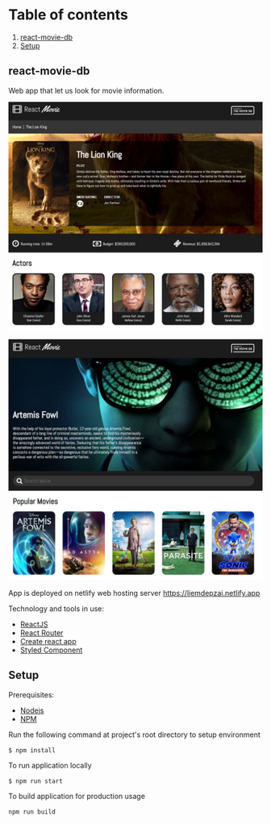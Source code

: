 # Table of contents

1. [react-movie-db](#react-movie-db)
2. [Setup](#Setup)

## react-movie-db
Web app that let us look for movie information.

![Image](Capture.JPG)

![Image](Capture1.JPG)


App is deployed on netlify web hosting server https://liemdepzai.netlify.app

Technology and tools in use: 

- [ReactJS](https://reactjs.org)
- [React Router](https://reacttraining.com/react-router)
- [Create react app](https://create-react-app.dev)
- [Styled Component](https://styled-components.com)

## Setup

Prerequisites: 

- [Nodejs](https://nodejs.org/en/)
- [NPM](https://www.npmjs.com)

Run the following command at project's root directory to setup environment

```shell script
$ npm install
```

To run application locally

```shell script
$ npm run start
```

To build application for production usage
```shell script
npm run build
```

